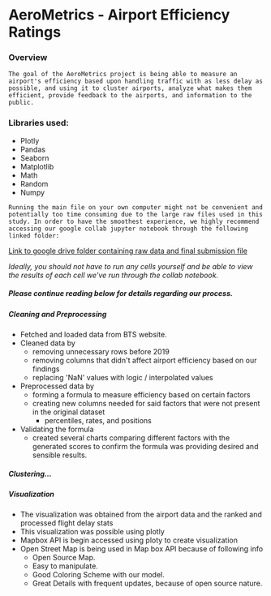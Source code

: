 # AeroMetrics - Airport Efficiency Ratings
### Overview
`
The goal of the AeroMetrics project is being able to measure an airport's efficiency based upon handling traffic with as less delay as possible, and using it to cluster airports, analyze what makes them efficient, provide feedback to the airports, and information to the public.
`
### Libraries used:
- Plotly
- Pandas
- Seaborn
- Matplotlib
- Math
- Random
- Numpy

`Running the main file on your own computer might not be convenient and potentially too time consuming due to the large raw files used in this study. In order to have the smoothest experience, we highly recommend accessing our google collab jupyter notebook through the following linked folder:`

[Link to google drive folder containing raw data and final submission file](https://drive.google.com/drive/folders/1h3rHHGbOTcc6dEzsedYLwH8wtWmqdlFB?usp=sharing)

*Ideally, you should not have to run any cells yourself and be able to view the results of each cell we've run through the collab notebook.*

##### Please continue reading below for details regarding our process.
##### Cleaning and Preprocessing
- Fetched and loaded data from BTS website.
- Cleaned data by
    - removing unnecessary rows before 2019
    - removing columns that didn't affect airport efficiency based on our findings
    - replacing 'NaN' values with logic / interpolated values
- Preprocessed data by
    - forming a formula to measure efficiency based on certain factors
    - creating new columns needed for said factors that were not present in the original dataset
        - percentiles, rates, and positions
- Validating the formula
    - created several charts comparing different factors with the generated scores to confirm the formula was providing desired and sensible results.

##### Clustering...

##### Visualization
- The visualization was obtained from the airport data and the ranked and processed flight delay stats
- This visualization was possible using plotly
- Mapbox API is begin accessed using ploty to create visualization
- Open Street Map is being used in Map box API because of following info
    - Open Source Map.
    - Easy to manipulate.
    - Good Coloring Scheme with our model.
    - Great Details with frequent updates, because of open source nature.
